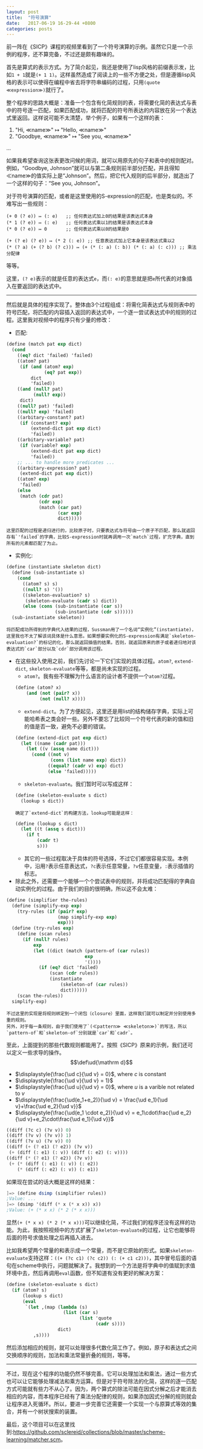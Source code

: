 ```yaml
---
layout: post
title:  "符号演算"
date:   2017-06-19 16-29-44 +0800
categories: posts
---
```


前一阵在《SICP》课程的视频里看到了一个符号演算的示例。虽然它只是一个示例的程序，还不算完备，不过还是颇有趣味的。

首先是算式的表示方式。为了简介起见，我还是使用了lisp风格的前缀表示发，比如`1 + 1`就是`(+ 1 1)`。这样虽然造成了阅读上的一些不方便之处，但是遵循lisp风格的表示可以使得在编程中省去将字符串编码的过程，只用`(quote ≪expression≫)`就行了。

整个程序的思路大概是：准备一个包含有化简规则的表，将需要化简的表达式与表中的符号逐一匹配，如果匹配成功，就将匹配的符号所表达的内容放在另一个表达式里返回。这样说可能不太清楚，举个例子，如果有一个这样的表：

1. "Hi, ≪name≫" ↦ "Hello, ≪name≫"
2. "Goodbye, ≪name≫" ↦ "See you, ≪name≫"

…

如果我希望查询这张表更改问候的用词，就可以用原先的句子和表中的规则配对。例如，“Goodbye, Johnson”就可以与第二条规则前半部分匹配，并且得知≪name≫的值实际上是“Johnson”。然后，把它代入规则的后半部分，就造出了一个这样的句子：“See you, Johnson”。

对于符号演算的匹配，或者是这里使用的S-expression的匹配，也是类似的。不难写出一些规则：

```
(+ 0 (? e)) ↦ (: e)   ;; 任何表达式加上0的结果是该表达式本身
(* 1 (? e)) ↦ (: e)   ;; 任何表达式乘以1的结果是该表达式本身
(* 0 (? e)) ↦ 0       ;; 任何表达式乘以0的结果是0

(+ (? e) (? e)) ↦ (* 2 (: e)) ;; 任意表达式加上它本身是该表达式乘以2
(* (? a) (+ (? b) (? c))) ↦ (+ (* (: a) (: b)) (* (: a) (: c))) ;; 乘法分配律
```
等等。

这里，`(? e)`表示的就是任意的表达式`e`，而`(: e)`的意思就是把`e`所代表的对象插入在要返回的表达式中。

* * * * * *

然后就是具体的程序实现了。整体由3个过程组成：将需化简表达式与规则表中的符号匹配，将匹配的内容插入返回的表达式中，一个逐一尝试表达式中的规则的过程。这里我对视频中的程序只有少量的修改：

+   匹配:
```scheme
(define (match pat exp dict)
  (cond
    ((eq? dict 'failed) 'failed)
    ((atom? pat)
     (if (and (atom? exp)
              (eq? pat exp))
         dict
         'failed))
    ((and (null? pat)
          (null? exp))
     dict)
    ((null? pat) 'failed)
    ((null? exp) 'failed)
    ((arbitary-constant? pat)
     (if (constant? exp)
         (extend-dict pat exp dict)
         'failed))
    ((arbitary-variable? pat)
     (if (variable? exp)
         (extend-dict pat exp dict)
         'failed))
    ;; ... to handle more predicates ...
    ((arbitary-expression? pat)
     (extend-dict pat exp dict))
    ((atom? exp)
     'failed)
    (else
     (match (cdr pat)
            (cdr exp)
            (match (car pat)
                   (car exp)
                   dict)))))
```
    这里匹配的过程是递归进行的，比较原子时，只要表达式与符号由一个原子不匹配，那么就返回存有`'failed`的字典，比较S-expression时就再调用一次`match`过程，扩充字典，直到所有的元素都匹配了为止。

+   实例化:
```scheme
(define (instantiate skeleton dict)
  (define (sub-instantiate s)
    (cond
      ((atom? s) s)
      ((null? s) '())
      ((skeleton-evaluation? s)
       (skeleton-evaluate (cadr s) dict))
      (else (cons (sub-instantiate (car s))
                  (sub-instantiate (cdr s))))))
  (sub-instantiate skeleton))
```
    将匹配成功所得到的字典代入结果的过程，Sussman用了一个名词“实例化”(instantiate)，这里我也不太了解该词具体是什么意思。如果想要实例化的S-expression有满足`skeleton-evaluation?`的标记的化，那么就返回插值的结果。否则，就返回原来的原子或者递归地对该表达式的`car`部分以及`cdr`部分调用该过程。

+   在这些投入使用之前，我们先讨论一下它们实现的具体过程。`atom?`, `extend-dict`, `skeleton-evaluate`等等，都是尚未实现的过程。
    -   `atom?`。我有些不理解为什么语言的设计者不提供一个`atom?`过程。
    ```scheme
    (define (atom? x)
        (and (not (pair? x))
             (not (null? x))))
    ```
    -   `extend-dict`。为了方便起见，这里还是用list的结构储存字典，实际上可能哈希表之类会好一些。另外不要忘了比较同一个符号代表的新的值和旧的值是否一致，避免不必要的错误。
    ```scheme
    (define (extend-dict pat exp dict)
      (let ((name (cadr pat)))
        (let ((v (assq name dict)))
          (cond ((not v)
                 (cons (list name exp) dict))
                ((equal? (cadr v) exp) dict)
                (else 'failed)))))
    ```
    -   `skeleton-evaluate`。我们暂时可以写成这样：
    ```scheme
    (define (skeleton-evaluate s dict)
      (lookup s dict))
    ```
        确定了`extend-dict`的构建方法，lookup可能是这样：
    ```scheme
    (define (lookup s dict)
      (let ((t (assq s dict)))
        (if t
            (cadr t)
            s)))
    ```
    -   其它的一些过程取决于具体的符号选择，不过它们都很容易实现。本例中，沿用`?`表示任意表达式，`?c`表示任意常量，`?v`任意变量，`:`表示插值的标志。
+   除此之外，还需要一个能够一个个尝试表中的规则，并将成功匹配得的字典自动实例化的过程。由于我们的目的很明确，所以这不会太难：
```scheme
(define (simplifier the-rules)
  (define (simplify-exp exp)
    (try-rules (if (pair? exp)
                   (map simplify-exp exp)
                   exp)))
  (define (try-rules exp)
    (define (scan rules)
      (if (null? rules)
          exp
          (let ((dict (match (pattern-of (car rules))
                             exp
                             '())))
            (if (eq? dict 'failed)
                (scan (cdr rules))
                (instantiate
                    (skeleton-of (car rules))
                    dict))))))
    (scan the-rules))
  simplify-exp)
```
    不过这里的实现是将规则绑定到一个闭包（closure）里面，这样我们就可以制定并分别使用多重的规则。
    另外，对于每一条规则，由于我们使用了`(≪pattern≫ ≪skeleton≫)`的写法，所以`pattern-of`和`skeleton-of`分别就是`car`和`cadr`。

至此，上面提到的那些代数规则都能用了。按照《SICP》原来的示例，我们还可以定义一些求导的操作。
$$\def\ud{\mathrm d}$$
+   $\displaystyle{\frac{\ud c}{\ud v} = 0}$, where $c$ is constant
+   $\displaystyle{\frac{\ud v}{\ud v} = 1}$
+   $\displaystyle{\frac{\ud u}{\ud v} = 0}$, where $u$ is a varible not related to $v$
+   $\displaystyle{\frac{\ud(e_1+e_2)}{\ud v} = \frac{\ud e_1}{\ud v}+\frac{\ud e_2}{\ud v}}$
+   $\displaystyle{\frac{\ud(e_1 \cdot e_2)}{\ud v} = e_1\cdot\frac{\ud e_2}{\ud v}+e_2\cdot\frac{\ud e_1}{\ud v}}$

```scheme
((diff (?c c) (?v v)) 0)
((diff (?v v) (?v v)) 1)
((diff (?v u) (?v v)) 0)
((diff (+ (? e1) (? e2)) (?v v))
 (+ (diff (: e1) (: v)) (diff (: e2) (: v))))
((diff (* (? e1) (? e2)) (?v v))
 (+ (* (diff (: e1) (: v)) (: e2))
    (* (diff (: e2) (: v)) (: e1))
```

如果现在尝试的话大概是这样的结果：
```scheme
]=> (define dsimp (simplifier rules))
;Value: ...
]=> (dsimp '(diff (* x (* x x)) x))
;Value: (+ (* x x) (* 2 (* x x)))
```
显然`(+ (* x x) (* 2 (* x x)))`可以继续化简，不过我们的程序还没有这样的功能。为此，我按照视频中的方式扩展了`skeleton-evaluate`的过程，让它也能够将后面的符号求值处理之后再插入进去。

比如我希望两个常量的和表示成一个常量，而不是它原始的形式。如果`skeleton-evaluate`支持这样：`((+ (?c c1) (?c c2)) (: (+ c1 c2)))`，其中冒号后面的语句在scheme中执行，问题就解决了。我想到的一个方法是将字典中的值赋到求值环境中去，然后再调用`eval`函数，但不知道有没有更好的解决方案：

```scheme
(define (skeleton-evaluate s dict)
  (if (atom? s)
      (lookup s dict)
      (eval
       `(let ,(map (lambda (s)
                     (list (car s)
                           (list 'quote
                                 (cadr s))))
                   dict)
          ,s))))
```

然后添加相应的规则，就可以处理很多代数化简工作了。例如，原子和表达式之间交换顺序的规则，加法和乘法常量折叠的规则，等等。

* * * * * *

不过，现在这个程序的功能仍然不够完善。它可以处理加法和乘法，通过一些方式也可以让它能够处理减法和乘方运算。但是对于符号除法的化简，这样的逐一匹配方式可能就有些力不从心了。因为，两个算式的除法可能在因式分解之后才能消去相应的内容，而本程序已经有了乘法分配律的规则，如果添加因式分解的规则就会让程序进入死循环。所以，要进一步完善它还需要一个实现一个与原算式等效的集合，并有一个树状搜索的装置。

最后，这个项目可以在这里找到:<https://github.com/sclereid/collections/blob/master/scheme-learning/matcher.scm>。
